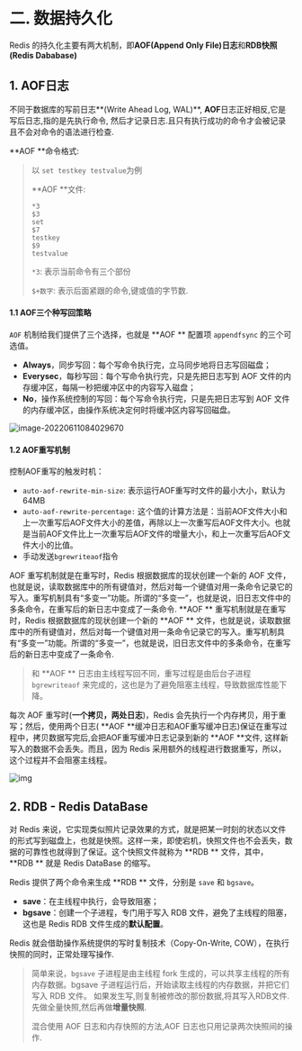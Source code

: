 # 二. 数据持久化

Redis 的持久化主要有两大机制，即**AOF(Append Only File)日志**和**RDB快照(Redis Dababase)**

## 1. AOF日志

不同于数据库的写前日志**(Write Ahead Log, WAL)**, **AOF**日志正好相反,它是写后日志,指的是先执行命令, 然后才记录日志.且只有执行成功的命令才会被记录且不会对命令的语法进行检查.

 **AOF **命令格式:

> 以 `set testkey testvalue`为例
>
>  **AOF **文件:
>
> ```
> *3
> $3
> set
> $7
> testkey
> $9
> testvalue
> ```
>
> `*3`: 表示当前命令有三个部份
>
> `$+数字`: 表示后面紧跟的命令,键或值的字节数.

#### 1.1 AOF三个种写回策略

`AOF` 机制给我们提供了三个选择，也就是  **AOF ** 配置项 `appendfsync` 的三个可选值。

- **Always**，同步写回：每个写命令执行完，立马同步地将日志写回磁盘；
- **Everysec**，每秒写回：每个写命令执行完，只是先把日志写到 AOF 文件的内存缓冲区，每隔一秒把缓冲区中的内容写入磁盘；
- **No**，操作系统控制的写回：每个写命令执行完，只是先把日志写到 AOF 文件的内存缓冲区，由操作系统决定何时将缓冲区内容写回磁盘。

![image-20220611084029670](http://imgur.thinkgos.cn/imgur/202206110840875.png)

#### 1.2 AOF重写机制

控制AOF重写的触发时机：

- `auto-aof-rewrite-min-size`: 表示运行AOF重写时文件的最小大小，默认为64MB 
- `auto-aof-rewrite-percentage:` 这个值的计算方法是：当前AOF文件大小和上一次重写后AOF文件大小的差值，再除以上一次重写后AOF文件大小。也就是当前AOF文件比上一次重写后AOF文件的增量大小，和上一次重写后AOF文件大小的比值。
- 手动发送`bgrewriteaof`指令

AOF 重写机制就是在重写时，Redis 根据数据库的现状创建一个新的 AOF 文件，也就是说，读取数据库中的所有键值对，然后对每一个键值对用一条命令记录它的写入。重写机制具有“多变一”功能。所谓的“多变一”，也就是说，旧日志文件中的多条命令，在重写后的新日志中变成了一条命令.
 **AOF ** 重写机制就是在重写时，Redis 根据数据库的现状创建一个新的  **AOF ** 文件，也就是说，读取数据库中的所有键值对，然后对每一个键值对用一条命令记录它的写入。重写机制具有“多变一”功能。所谓的“多变一”，也就是说，旧日志文件中的多条命令，在重写后的新日志中变成了一条命令.

> 和  **AOF ** 日志由主线程写回不同，重写过程是由后台子进程 `bgrewriteaof` 来完成的，这也是为了避免阻塞主线程，导致数据库性能下降。

每次 AOF 重写时(**一个拷贝，两处日志**)，Redis 会先执行一个内存拷贝，用于重写；然后，使用两个日志( **AOF **缓冲日志和AOF重写缓冲日志)保证在重写过程中，拷贝数据写完后,会把AOF重写缓冲日志记录到新的 **AOF **文件, 这样新写入的数据不会丢失。而且，因为 Redis 采用额外的线程进行数据重写，所以，这个过程并不会阻塞主线程。

![img](http://imgur.thinkgos.cn/imgur/202206111037371.jpeg)

## 2. RDB - Redis DataBase

对 Redis 来说，它实现类似照片记录效果的方式，就是把某一时刻的状态以文件的形式写到磁盘上，也就是快照。这样一来，即使宕机，快照文件也不会丢失，数据的可靠性也就得到了保证。这个快照文件就称为  **RDB ** 文件，其中， **RDB ** 就是 Redis DataBase 的缩写。

Redis 提供了两个命令来生成  **RDB ** 文件，分别是 `save` 和 `bgsave`。

- **save**：在主线程中执行，会导致阻塞；
- **bgsave**：创建一个子进程，专门用于写入 RDB 文件，避免了主线程的阻塞，这也是 Redis RDB 文件生成的**默认配置**。

Redis 就会借助操作系统提供的写时复制技术（Copy-On-Write, COW），在执行快照的同时，正常处理写操作.
>  简单来说，`bgsave` 子进程是由主线程 fork 生成的，可以共享主线程的所有内存数据。bgsave 子进程运行后，开始读取主线程的内存数据，并把它们写入 RDB 文件。
> 如果发生写,则复制被修改的那份数据,将其写入RDB文件.
> 先做全量快照,然后再做**增量快照**.
>
> 混合使用 AOF 日志和内存快照的方法,AOF 日志也只用记录两次快照间的操作.



